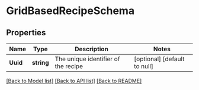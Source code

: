 # GridBasedRecipeSchema

## Properties
Name | Type | Description | Notes
------------ | ------------- | ------------- | -------------
**Uuid** | **string** | The unique identifier of the recipe | [optional] [default to null]

[[Back to Model list]](../README.md#documentation-for-models) [[Back to API list]](../README.md#documentation-for-api-endpoints) [[Back to README]](../README.md)


